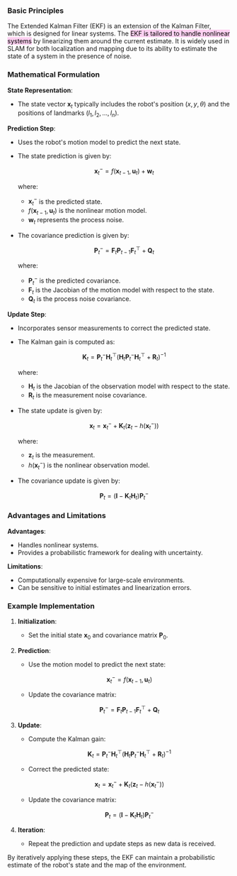 ### Basic Principles

The Extended Kalman Filter (EKF) is an extension of the Kalman Filter, which is designed for linear systems. The <mark style="background: #FFB8EBA6;">EKF is tailored to handle nonlinear systems</mark> by linearizing them around the current estimate. It is widely used in SLAM for both localization and mapping due to its ability to estimate the state of a system in the presence of noise.

### Mathematical Formulation

**State Representation**:
- The state vector $\mathbf{x}_t$ typically includes the robot's position $(x, y, \theta)$ and the positions of landmarks $(l_1, l_2, \ldots, l_n)$.

**Prediction Step**:
- Uses the robot's motion model to predict the next state.
- The state prediction is given by:

  $$
  \mathbf{x}_t^- = f(\mathbf{x}_{t-1}, \mathbf{u}_t) + \mathbf{w}_t
  $$

  where:
  - $\mathbf{x}_t^-$ is the predicted state.
  - $f(\mathbf{x}_{t-1}, \mathbf{u}_t)$ is the nonlinear motion model.
  - $\mathbf{w}_t$ represents the process noise.

- The covariance prediction is given by:

  $$
  \mathbf{P}_t^- = \mathbf{F}_t \mathbf{P}_{t-1} \mathbf{F}_t^\top + \mathbf{Q}_t
  $$

  where:
  - $\mathbf{P}_t^-$ is the predicted covariance.
  - $\mathbf{F}_t$ is the Jacobian of the motion model with respect to the state.
  - $\mathbf{Q}_t$ is the process noise covariance.

**Update Step**:
- Incorporates sensor measurements to correct the predicted state.
- The Kalman gain is computed as:

  $$
  \mathbf{K}_t = \mathbf{P}_t^- \mathbf{H}_t^\top (\mathbf{H}_t \mathbf{P}_t^- \mathbf{H}_t^\top + \mathbf{R}_t)^{-1}
  $$

  where:
  - $\mathbf{H}_t$ is the Jacobian of the observation model with respect to the state.
  - $\mathbf{R}_t$ is the measurement noise covariance.

- The state update is given by:

  $$
  \mathbf{x}_t = \mathbf{x}_t^- + \mathbf{K}_t (\mathbf{z}_t - h(\mathbf{x}_t^-))
  $$

  where:
  - $\mathbf{z}_t$ is the measurement.
  - $h(\mathbf{x}_t^-)$ is the nonlinear observation model.

- The covariance update is given by:

  $$
  \mathbf{P}_t = (\mathbf{I} - \mathbf{K}_t \mathbf{H}_t) \mathbf{P}_t^-
  $$

### Advantages and Limitations

**Advantages**:
- Handles nonlinear systems.
- Provides a probabilistic framework for dealing with uncertainty.

**Limitations**:
- Computationally expensive for large-scale environments.
- Can be sensitive to initial estimates and linearization errors.

### Example Implementation

1. **Initialization**:
   - Set the initial state $\mathbf{x}_0$ and covariance matrix $\mathbf{P}_0$.

2. **Prediction**:
   - Use the motion model to predict the next state:

     $$
     \mathbf{x}_t^- = f(\mathbf{x}_{t-1}, \mathbf{u}_t)
     $$

   - Update the covariance matrix:

     $$
     \mathbf{P}_t^- = \mathbf{F}_t \mathbf{P}_{t-1} \mathbf{F}_t^\top + \mathbf{Q}_t
     $$

3. **Update**:
   - Compute the Kalman gain:

     $$
     \mathbf{K}_t = \mathbf{P}_t^- \mathbf{H}_t^\top (\mathbf{H}_t \mathbf{P}_t^- \mathbf{H}_t^\top + \mathbf{R}_t)^{-1}
     $$

   - Correct the predicted state:

     $$
     \mathbf{x}_t = \mathbf{x}_t^- + \mathbf{K}_t (\mathbf{z}_t - h(\mathbf{x}_t^-))
     $$

   - Update the covariance matrix:

     $$
     \mathbf{P}_t = (\mathbf{I} - \mathbf{K}_t \mathbf{H}_t) \mathbf{P}_t^-
     $$

4. **Iteration**:
   - Repeat the prediction and update steps as new data is received.

By iteratively applying these steps, the EKF can maintain a probabilistic estimate of the robot's state and the map of the environment.
